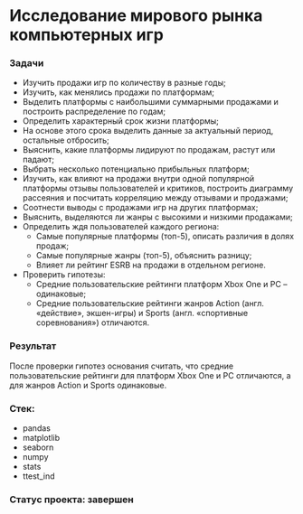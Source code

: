 # Исследование мирового рынка компьютерных игр
### Задачи
- Изучить продажи игр по количеству в разные годы;
- Изучить, как менялись продажи по платформам;
- Выделить платформы с наибольшими суммарными продажами и построить распределение по годам;
- Определить характерный срок жизни платформы;
- На основе этого срока выделить данные за актуальный период, остальные отбросить;
- Выяснить, какие платформы лидируют по продажам, растут или падают;
- Выбрать несколько потенциально прибыльных платформ;
- Изучить, как влияют на продажи внутри одной популярной платформы отзывы пользователей и критиков, построить диаграмму рассеяния и посчитать корреляцию между отзывами и продажами;
- Соотнести выводы с продажами игр на других платформах;
- Выяснить, выделяются ли жанры с высокими и низкими продажами;
- Определить ждя пользователей каждого региона:
    * Самые популярные платформы (топ-5), описать различия в долях продаж;
    * Самые популярные жанры (топ-5), объяснить разницу;
    * Влияет ли рейтинг ESRB на продажи в отдельном регионе.
- Проверить гипотезы:
    * Средние пользовательские рейтинги платформ Xbox One и PC – одинаковые;
    * Средние пользовательские рейтинги жанров Action (англ. «действие», экшен-игры) и Sports (англ. «спортивные соревнования») отличаются.

### Результат
После проверки гипотез основания считать, что средние пользовательские рейтинги для платформ Xbox One и PC отличаются, а для жанров Action и Sports одинаковые.

### Стек:
- pandas
- matplotlib
- seaborn
- numpy
- stats
- ttest_ind

### Статус проекта: завершен
